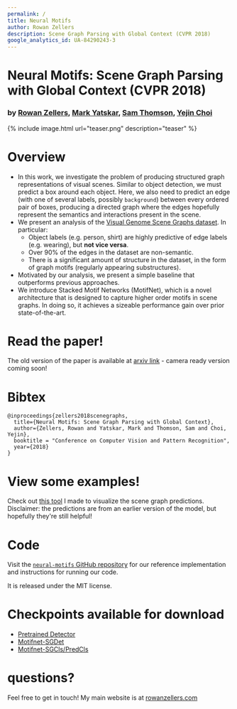 ```yaml
---
permalink: /
title: Neural Motifs
author: Rowan Zellers
description: Scene Graph Parsing with Global Context (CVPR 2018)
google_analytics_id: UA-84290243-3
---
```

# Neural Motifs: Scene Graph Parsing with Global Context (CVPR 2018)

### by [Rowan Zellers](https://rowanzellers.com), [Mark Yatskar](https://homes.cs.washington.edu/~my89/), [Sam Thomson](https://http://samthomson.com/), [Yejin Choi](https://homes.cs.washington.edu/~yejin/)


{% include image.html url="teaser.png" description="teaser" %} 

# Overview

* In this work, we investigate the problem of producing structured graph representations of visual scenes. Similar to object detection, we must predict a box around each object. Here, we also need to predict an edge (with one of several labels, possibly `background`) between every ordered pair of boxes, producing a directed graph where the edges hopefully represent the semantics and interactions present in the scene.
* We present an analysis of the [Visual Genome Scene Graphs dataset](http://visualgenome.org/). In particular:
    * Object labels (e.g. person, shirt) are highly predictive of edge labels (e.g. wearing), but **not vice versa**.
    * Over 90% of the edges in the dataset are non-semantic.
    * There is a significant amount of structure in the dataset, in the form of graph motifs (regularly appearing substructures). 
* Motivated by our analysis, we present a simple baseline that outperforms previous approaches.
* We introduce Stacked Motif Networks (MotifNet), which is a novel architecture that is designed to capture higher order motifs in scene graphs. In doing so, it achieves a sizeable performance gain over prior state-of-the-art.

# Read the paper!
The old version of the paper is available at [arxiv link](https://arxiv.org/abs/1711.06640) - camera ready version coming soon!

# Bibtex
```
@inproceedings{zellers2018scenegraphs,
  title={Neural Motifs: Scene Graph Parsing with Global Context},
  author={Zellers, Rowan and Yatskar, Mark and Thomson, Sam and Choi, Yejin},
  booktitle = "Conference on Computer Vision and Pattern Recognition",  
  year={2018}
}
```

# View some examples!

Check out [this tool](https://rowanzellers.com/scenegraph2/) I made to visualize the scene graph predictions. Disclaimer: the predictions are from an earlier version of the model, but hopefully they're still helpful!

# Code

Visit the [`neural-motifs` GitHub repository](https://github.com/rowanz/neural-motifs) for our reference implementation and instructions for running our code.

It is released under the MIT license.

# Checkpoints available for download
* [Pretrained Detector](https://drive.google.com/open?id=11zKRr2OF5oclFL47kjFYBOxScotQzArX)
* [Motifnet-SGDet](https://drive.google.com/open?id=1thd_5uSamJQaXAPVGVOUZGAOfGCYZYmb)
* [Motifnet-SGCls/PredCls](https://drive.google.com/open?id=12qziGKYjFD3LAnoy4zDT3bcg5QLC0qN6)

# questions?

Feel free to get in touch! My main website is at [rowanzellers.com](https://rowanzellers.com)
